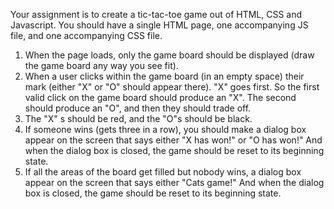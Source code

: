 Your assignment is to create a tic-tac-toe game out of HTML, CSS and Javascript. You should have a single HTML page, one accompanying JS file, and one accompanying CSS file.

1. When the page loads, only the game board should be displayed (draw the game board any way you see fit).
2. When a user clicks within the game board (in an empty space) their mark (either "X" or "O" should appear there). "X" goes first. So the first valid click on the game board should produce an "X". The second should produce an "O", and then they should trade off.
3. The "X" s should be red, and the "O"s should be black.
4. If someone wins (gets three in a row), you should make a dialog box appear on the screen that says either "X has won!" or "O has won!" And when the dialog box is closed, the game should be reset to its beginning state.
5. If all the areas of the board get filled but nobody wins, a dialog box appear on the screen that says either "Cats game!" And when the dialog box is closed, the game should be reset to its beginning state. 
